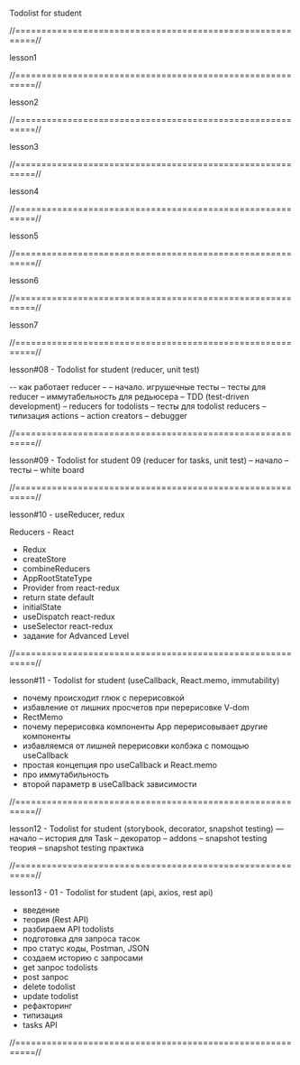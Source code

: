 Todolist for student

//==========================================================//

lesson1


//==========================================================//

 lesson2


//==========================================================//

lesson3


//==========================================================//

lesson4


//==========================================================//

 lesson5


//==========================================================//

 lesson6


//==========================================================//

lesson7


//==========================================================//

lesson#08 - Todolist for student (reducer, unit test)

-- как работает reducer –
– начало. игрушечные тесты
– тесты для reducer
– иммутабельность для редьюсера
– TDD (test-driven development)
– reducers for todolists
– тесты для todolist reducers
– типизация actions
– action creators
– debugger

//==========================================================//

lesson#09 - Todolist for student 09 (reducer for tasks, unit test)
– начало
– тесты
– white board

//==========================================================//

lesson#10 - useReducer, redux

 Reducers - React
- Redux
- createStore
- combineReducers
- AppRootStateType
- Provider from react-redux
- return state default
- initialState
- useDispatch react-redux
- useSelector react-redux
- задание for Advanced Level  

//==========================================================//

lesson#11 - Todolist for student (useCallback, React.memo, immutability)
 - почему происходит глюк с перерисовкой
 - избавление от лишних просчетов при перерисовке V-dom
 - RectMemo
 - почему перерисовка компоненты App перерисовывает другие компоненты
 - избавляемся от лишней перерисовки колбэка с помощью useCallback
 - простая концепция про useCallback и React.memo
 - про иммутабильность
 - второй параметр в useCallback зависимости 

//==========================================================//

lesson12 - Todolist for student (storybook, decorator, snapshot testing)
 — начало
 – история для Task
 – декоратор
 – addons
 – snapshot testing теория
 – snapshot testing практика

//==========================================================//

lesson13 - 01 - Todolist for student (api, axios, rest api)
- введение
- теория (Rest API)
 - разбираем API todolists
 - подготовка для запроса тасок
 - про статус коды, Postman, JSON
 - создаем историю с запросами
 - get запрос todolists
 - post запрос
 - delete todolist
 - update todolist
 - рефакторинг
 - типизация
 - tasks API

//==========================================================//